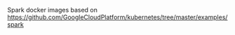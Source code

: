 Spark docker images based on https://github.com/GoogleCloudPlatform/kubernetes/tree/master/examples/spark
